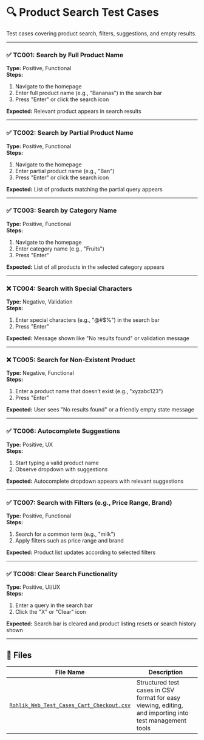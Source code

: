 # 🔍 Product Search Test Cases
Test cases covering product search, filters, suggestions, and empty results.

---

### ✅ TC001: Search by Full Product Name  
**Type:** Positive, Functional  
**Steps:**  
1. Navigate to the homepage  
2. Enter full product name (e.g., "Bananas") in the search bar  
3. Press "Enter" or click the search icon
   
**Expected:** Relevant product appears in search results

---

### ✅ TC002: Search by Partial Product Name  
**Type:** Positive, Functional  
**Steps:**  
1. Navigate to the homepage  
2. Enter partial product name (e.g., "Ban")  
3. Press "Enter" or click the search icon
   
**Expected:** List of products matching the partial query appears

---

### ✅ TC003: Search by Category Name  
**Type:** Positive, Functional  
**Steps:**  
1. Navigate to the homepage  
2. Enter category name (e.g., "Fruits")  
3. Press "Enter"
   
**Expected:** List of all products in the selected category appears

---

### ❌ TC004: Search with Special Characters  
**Type:** Negative, Validation  
**Steps:**  
1. Enter special characters (e.g., "@#$%") in the search bar  
2. Press "Enter"

**Expected:** Message shown like "No results found" or validation message

---

### ❌ TC005: Search for Non-Existent Product  
**Type:** Negative, Functional  
**Steps:**  
1. Enter a product name that doesn’t exist (e.g., "xyzabc123")  
2. Press "Enter"

**Expected:** User sees "No results found" or a friendly empty state message

---

### ✅ TC006: Autocomplete Suggestions  
**Type:** Positive, UX  
**Steps:**  
1. Start typing a valid product name  
2. Observe dropdown with suggestions
   
**Expected:** Autocomplete dropdown appears with relevant suggestions

---

### ✅ TC007: Search with Filters (e.g., Price Range, Brand)  
**Type:** Positive, Functional  
**Steps:**  
1. Search for a common term (e.g., "milk")  
2. Apply filters such as price range and brand
   
**Expected:** Product list updates according to selected filters

---

### ✅ TC008: Clear Search Functionality  
**Type:** Positive, UI/UX  
**Steps:**  
1. Enter a query in the search bar  
2. Click the "X" or "Clear" icon
   
**Expected:** Search bar is cleared and product listing resets or search history shown

---

## 📂 Files

| File Name                                       | Description                                |
|------------------------------------------------|--------------------------------------------|
| [`Rohlik_Web_Test_Cases_Cart_Checkout.csv`](./Rohlik_Web_Test_Cases_Cart_Checkout.csv) | Structured test cases in CSV format for easy viewing, editing, and importing into test management tools |

